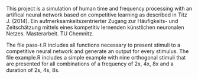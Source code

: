 This project is a simulation of human time and frequency processing with an 
artifical neural network based on competitive learning as described in 
Titz J. (2014). Ein aufmerksamkeitszentrierter Zugang zur Häufigkeits- und
Zeitschätzung mittels eines kompetitiv lernenden künstlichen neuronalen Netzes.
Masterarbeit. TU Chemnitz.

The file pass-t.R includes all functions necessary to present stimuli to a
competitive neural network and generate an output for every stimulus. The file
example.R includes a simple example with nine orthogonal stimuli that are 
presented for all combinations of a frequency of 2x, 4x, 8x and a duration of
2s, 4s, 8s.